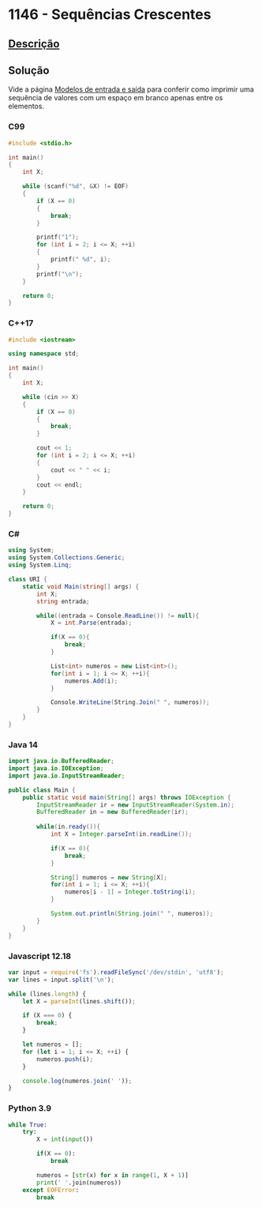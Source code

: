 # 1146 - Sequências Crescentes

## [Descrição](https://www.beecrowd.com.br/judge/pt/problems/view/1146)

## Solução

Vide a página [Modelos de entrada e saída](../../../introducao/modelos-de-entrada-e-saida/README.md#saída-com-um-espaço-branco-entre-casos-de-teste) para conferir como imprimir uma sequência de valores com um espaço em branco apenas entre os elementos.

### C99

```c
#include <stdio.h>

int main()
{
    int X;

    while (scanf("%d", &X) != EOF)
    {
        if (X == 0)
        {
            break;
        }

        printf("1");
        for (int i = 2; i <= X; ++i)
        {
            printf(" %d", i);
        }
        printf("\n");
    }

    return 0;
}
```

### C++17

```cpp
#include <iostream>

using namespace std;

int main()
{
    int X;

    while (cin >> X)
    {
        if (X == 0)
        {
            break;
        }

        cout << 1;
        for (int i = 2; i <= X; ++i)
        {
            cout << " " << i;
        }
        cout << endl;
    }

    return 0;
}
```

### C#

```cs
using System;
using System.Collections.Generic;
using System.Linq;

class URI {
    static void Main(string[] args) {
        int X;
        string entrada;

        while((entrada = Console.ReadLine()) != null){
            X = int.Parse(entrada);

            if(X == 0){
                break;
            }

            List<int> numeros = new List<int>();
            for(int i = 1; i <= X; ++i){
                numeros.Add(i);
            }

            Console.WriteLine(String.Join(" ", numeros));
        }
    }
}
```

### Java 14

```java
import java.io.BufferedReader;
import java.io.IOException;
import java.io.InputStreamReader;

public class Main {
    public static void main(String[] args) throws IOException {
        InputStreamReader ir = new InputStreamReader(System.in);
        BufferedReader in = new BufferedReader(ir);
    
        while(in.ready()){
            int X = Integer.parseInt(in.readLine());

            if(X == 0){
                break;
            }

            String[] numeros = new String[X];
            for(int i = 1; i <= X; ++i){
                numeros[i - 1] = Integer.toString(i);
            }

            System.out.println(String.join(" ", numeros));
        }
    }
}
```

### Javascript 12.18

```js
var input = require('fs').readFileSync('/dev/stdin', 'utf8');
var lines = input.split('\n');

while (lines.length) {
    let X = parseInt(lines.shift());

    if (X === 0) {
        break;
    }

    let numeros = [];
    for (let i = 1; i <= X; ++i) {
        numeros.push(i);
    }

    console.log(numeros.join(' '));
}
```

### Python 3.9

```py
while True:
    try:
        X = int(input())

        if(X == 0):
            break

        numeros = [str(x) for x in range(1, X + 1)]
        print(' '.join(numeros))
    except EOFError:
        break
```